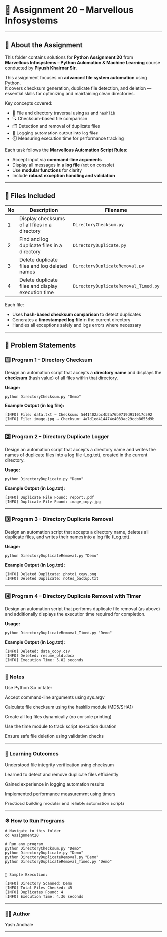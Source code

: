# 🧠 Assignment 20 – Marvellous Infosystems

---

## 📘 About the Assignment

This folder contains solutions for **Python Assignment 20** from  
**Marvellous Infosystems – Python Automation & Machine Learning** course conducted by **Piyush Khairnar Sir**.  

This assignment focuses on **advanced file system automation** using Python.  
It covers checksum generation, duplicate file detection, and deletion — essential skills for optimizing and maintaining clean directories.

Key concepts covered:
- 🧩 File and directory traversal using `os` and `hashlib`  
- 🔍 Checksum-based file comparison  
- 🗂️ Detection and removal of duplicate files  
- 🧾 Logging automation output into log files  
- ⏱️ Measuring execution time for performance tracking  

Each task follows the **Marvellous Automation Script Rules**:
- Accept input via **command-line arguments**  
- Display all messages in a **log file** (not on console)  
- Use **modular functions** for clarity  
- Include **robust exception handling and validation**  

---

## 📁 Files Included

| No | Description | Filename |
|----|--------------|-----------|
| 1 | Display checksums of all files in a directory | `DirectoryChecksum.py` |
| 2 | Find and log duplicate files in a directory | `DirectoryDuplicate.py` |
| 3 | Delete duplicate files and log deleted names | `DirectoryDuplicateRemoval.py` |
| 4 | Delete duplicate files and display execution time | `DirectoryDuplicateRemoval_Timed.py` |

Each file:
- Uses **hash-based checksum comparison** to detect duplicates  
- Generates a **timestamped log file** in the current directory  
- Handles all exceptions safely and logs errors where necessary  

---

## 🧩 Problem Statements

### 1️⃣ **Program 1 – Directory Checksum**

Design an automation script that accepts a **directory name** and displays the **checksum** (hash value) of all files within that directory.

**Usage:**
```
python DirectoryChecksum.py "Demo"
```
**Example Output (in log file):**

```
[INFO] File: data.txt → Checksum: 5d41402abc4b2a76b9719d911017c592
[INFO] File: image.jpg → Checksum: 4a7d1ed414474e4033ac29ccb8653d9b

```

---

### 2️⃣ **Program 2 – Directory Duplicate Logger**

Design an automation script that accepts a directory name and writes the names of duplicate files into a log file (Log.txt), created in the current directory.

**Usage:**
```
python DirectoryDuplicate.py "Demo"
```
**Example Output (in Log.txt):**

```
[INFO] Duplicate File Found: report1.pdf
[INFO] Duplicate File Found: image_copy.jpg
```
---

### 3️⃣ **Program 3 – Directory Duplicate Removal**

Design an automation script that accepts a directory name,
deletes all duplicate files, and writes their names into a log file (Log.txt).

**Usage:**
```
python DirectoryDuplicateRemoval.py "Demo"
```

**Example Output (in Log.txt):**
```
[INFO] Deleted Duplicate: photo1_copy.png
[INFO] Deleted Duplicate: notes_backup.txt
```

---

### 4️⃣ **Program 4 – Directory Duplicate Removal with Timer**

Design an automation script that performs duplicate file removal (as above)
and additionally displays the execution time required for completion.

**Usage:**
```
python DirectoryDuplicateRemoval_Timed.py "Demo"
```

**Example Output (in Log.txt):**
```
[INFO] Deleted: data_copy.csv
[INFO] Deleted: resume_old.docx
[INFO] Execution Time: 5.82 seconds
```

---

### 📝 **Notes**

Use Python 3.x or later

Accept command-line arguments using sys.argv

Calculate file checksum using the hashlib module (MD5/SHA1)

Create all log files dynamically (no console printing)

Use the time module to track script execution duration

Ensure safe file deletion using validation checks

---

### 🎯 **Learning Outcomes**

Understood file integrity verification using checksum

Learned to detect and remove duplicate files efficiently

Gained experience in logging automation results

Implemented performance measurement using timers

Practiced building modular and reliable automation scripts

---

### ⚙️ **How to Run Programs**

```
# Navigate to this folder
cd Assignment20

# Run any program
python DirectoryChecksum.py "Demo"
python DirectoryDuplicate.py "Demo"
python DirectoryDuplicateRemoval.py "Demo"
python DirectoryDuplicateRemoval_Timed.py "Demo"


🧪 Sample Execution:

[INFO] Directory Scanned: Demo
[INFO] Total Files Checked: 45
[INFO] Duplicates Found: 4
[INFO] Execution Time: 4.36 seconds

```

---

### 👨‍💻 **Author**

Yash Andhale

---
